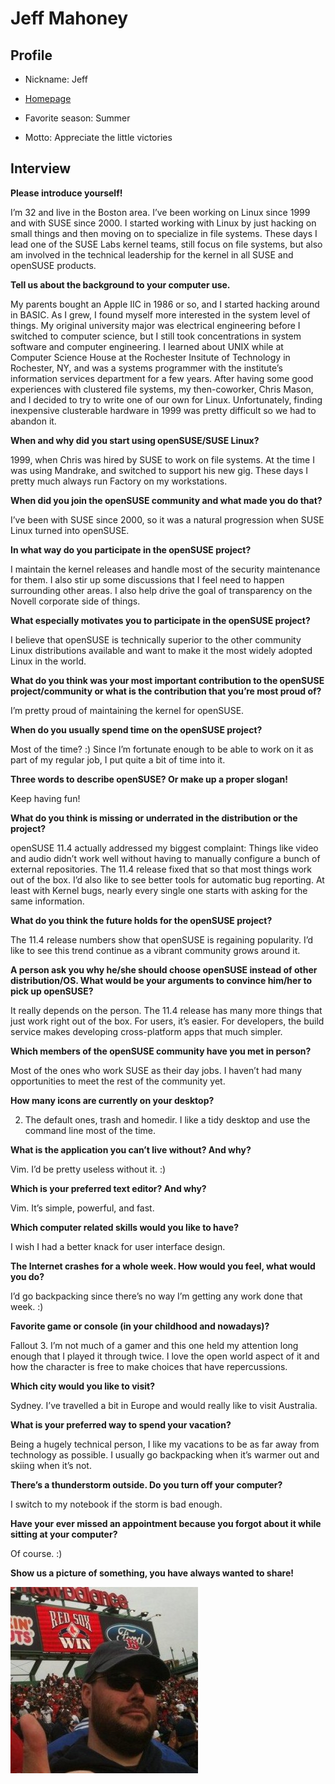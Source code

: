 # Jeff Mahoney

## Profile

* Nickname:	 Jeff
* [Homepage](http://www.jeffreymahoney.com/)

* Favorite season:	Summer
* Motto:	Appreciate the little victories

## Interview

**Please introduce yourself!**

I’m 32 and live in the Boston area. I’ve been working on Linux since 1999 and with SUSE since 2000. I started working with Linux by just hacking on small things and then moving on to specialize in file systems. These days I lead one of the SUSE Labs kernel teams, still focus on file systems, but also am involved in the technical leadership for the kernel in all SUSE and openSUSE products.


**Tell us about the background to your computer use.**

My parents bought an Apple IIC in 1986 or so, and I started hacking around in BASIC. As I grew, I found myself more interested in the system level of things. My original university major was electrical engineering before I switched to computer science, but I still took concentrations in system software and computer engineering. I learned about UNIX while at Computer Science House at the Rochester Insitute of Technology in Rochester, NY, and was a systems programmer with the institute’s information services department for a few years. After having some good experiences with clustered file systems, my then-coworker, Chris Mason, and I decided to try to write one of our own for Linux. Unfortunately, finding inexpensive clusterable hardware in 1999 was pretty difficult so we had to abandon it.


**When and why did you start using openSUSE/SUSE Linux?**

1999, when Chris was hired by SUSE to work on file systems. At the time I was using Mandrake, and switched to support his new gig. These days I pretty much always run Factory on my workstations.


**When did you join the openSUSE community and what made you do that?**

I’ve been with SUSE since 2000, so it was a natural progression when SUSE Linux turned into openSUSE.


**In what way do you participate in the openSUSE project?**

I maintain the kernel releases and handle most of the security maintenance for them. I also stir up some discussions that I feel need to happen surrounding other areas. I also help drive the goal of transparency on the Novell corporate side of things.


**What especially motivates you to participate in the openSUSE project?**

I believe that openSUSE is technically superior to the other community Linux distributions available and want to make it the most widely adopted Linux in the world.


**What do you think was your most important contribution to the openSUSE project/community or what is the contribution that you’re most proud of?**

I’m pretty proud of maintaining the kernel for openSUSE.


**When do you usually spend time on the openSUSE project?**

Most of the time? :) Since I’m fortunate enough to be able to work on it as part of my regular job, I put quite a bit of time into it.


**Three words to describe openSUSE? Or make up a proper slogan!**

Keep having fun!


**What do you think is missing or underrated in the distribution or the project?**

openSUSE 11.4 actually addressed my biggest complaint: Things like video and audio didn’t work well without having to manually configure a bunch of external repositories. The 11.4 release fixed that so that most things work out of the box. I’d also like to see better tools for automatic bug reporting. At least with Kernel bugs, nearly every single one starts with asking for the same information.


**What do you think the future holds for the openSUSE project?**

The 11.4 release numbers show that openSUSE is regaining popularity. I’d like to see this trend continue as a vibrant community grows around it.

**A person ask you why he/she should choose openSUSE instead of other distribution/OS. What would be your arguments to convince him/her to pick up openSUSE?**

It really depends on the person. The 11.4 release has many more things that just work right out of the box. For users, it’s easier. For developers, the build service makes developing cross-platform apps that much simpler.


**Which members of the openSUSE community have you met in person?**

Most of the ones who work SUSE as their day jobs. I haven’t had many opportunities to meet the rest of the community yet.


**How many icons are currently on your desktop?**

2. The default ones, trash and homedir. I like a tidy desktop and use the command line most of the time.


**What is the application you can’t live without? And why?**

Vim. I’d be pretty useless without it. :)


**Which is your preferred text editor? And why?**

Vim. It’s simple, powerful, and fast.


**Which computer related skills would you like to have?**

I wish I had a better knack for user interface design.


**The Internet crashes for a whole week. How would you feel, what would you do?**

I’d go backpacking since there’s no way I’m getting any work done that week. :)


**Favorite game or console (in your childhood and nowadays)?**

Fallout 3. I’m not much of a gamer and this one held my attention long enough that I played it through twice. I love the open world aspect of it and how the character is free to make choices that have repercussions.


**Which city would you like to visit?**

Sydney. I’ve travelled a bit in Europe and would really like to visit Australia.


**What is your preferred way to spend your vacation?**

Being a hugely technical person, I like my vacations to be as far away from technology as possible. I usually go backpacking when it’s warmer out and skiing when it’s not.


**There’s a thunderstorm outside. Do you turn off your computer?**

I switch to my notebook if the storm is bad enough.


**Have your ever missed an appointment because you forgot about it while sitting at your computer?**

Of course. :)


**Show us a picture of something, you have always wanted to share!**

![Jeff Mahoney](images/jeff_mahoney.jpg)
